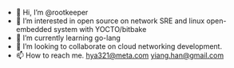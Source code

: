 - 👋 Hi, I’m @rootkeeper
- 👀 I’m interested in open source on network SRE and linux open-embedded system with YOCTO/bitbake
- 🌱 I’m currently learning go-lang
- 💞️ I’m looking to collaborate on cloud networking development.
- 📫 How to reach me.  hya321@meta.com   yiang.han@gmail.com

<!---
rootkeeper/rootkeeper is a ✨ special ✨ repository because its `README.md` (this file) appears on your GitHub profile.
You can click the Preview link to take a look at your changes.
--->
